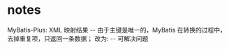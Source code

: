 # notes
MyBatis-Plus: XML 映射结果 -- <id colum="ID" property="id"/>
由于主键是唯一的，MyBatis 在转换的过程中，去掉重复项，只返回一条数据；
改为: --<result colum="ID" property="id"/> 可解决问题

